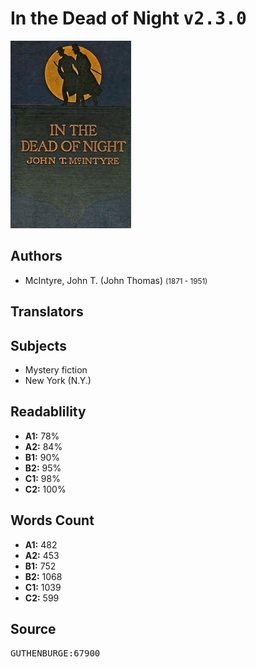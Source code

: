 # In the Dead of Night <kbd>v2.3.0</kbd>

![](./cover.medium.jpg "")

## Authors


 - McIntyre, John T. (John Thomas) <small>(1871 - 1951)</small>

## Translators



## Subjects


 - Mystery fiction
 - New York (N.Y.)

## Readablility


 - **A1:** 78%
 - **A2:** 84%
 - **B1:** 90%
 - **B2:** 95%
 - **C1:** 98%
 - **C2:** 100%

## Words Count


 - **A1:** 482
 - **A2:** 453
 - **B1:** 752
 - **B2:** 1068
 - **C1:** 1039
 - **C2:** 599

## Source


<kbd>GUTHENBURGE:67900</kbd>
